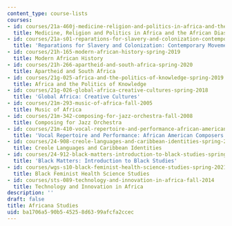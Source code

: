 ```yaml
---
content_type: course-lists
courses:
- id: courses/21a-460j-medicine-religion-and-politics-in-africa-and-the-african-diaspora-spring-2005
  title: Medicine, Religion and Politics in Africa and the African Diaspora
- id: courses/21a-s01-reparations-for-slavery-and-colonization-contemporary-movements-for-justice-fall-2021
  title: 'Reparations for Slavery and Colonization: Contemporary Movements for Justice'
- id: courses/21h-165-modern-african-history-spring-2019
  title: Modern African History
- id: courses/21h-266-apartheid-and-south-africa-spring-2020
  title: Apartheid and South Africa
- id: courses/21g-025-africa-and-the-politics-of-knowledge-spring-2019
  title: Africa and the Politics of Knowledge
- id: courses/21g-026-global-africa-creative-cultures-spring-2018
  title: 'Global Africa: Creative Cultures'
- id: courses/21m-293-music-of-africa-fall-2005
  title: Music of Africa
- id: courses/21m-342-composing-for-jazz-orchestra-fall-2008
  title: Composing for Jazz Orchestra
- id: courses/21m-410-vocal-repertoire-and-performance-african-american-composers-spring-2005
  title: 'Vocal Repertoire and Performance: African American Composers'
- id: courses/24-908-creole-languages-and-caribbean-identities-spring-2017
  title: Creole Languages and Caribbean Identities
- id: courses/24-912-black-matters-introduction-to-black-studies-spring-2017
  title: 'Black Matters: Introduction to Black Studies'
- id: courses/wgs-s10-black-feminist-health-science-studies-spring-2021
  title: Black Feminist Health Science Studies
- id: courses/sts-089-technology-and-innovation-in-africa-fall-2014
  title: Technology and Innovation in Africa
description: ''
draft: false
title: Africana Studies
uid: ba1706a5-90b5-4525-8d63-99afcfa2ccec
---
```

